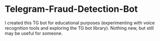 # Telegram-Fraud-Detection-Bot
I created this TG bot for educational purposes (experimenting with voice recognition tools and exploring the TG bot library). Nothing new, but still may be useful for someone.

